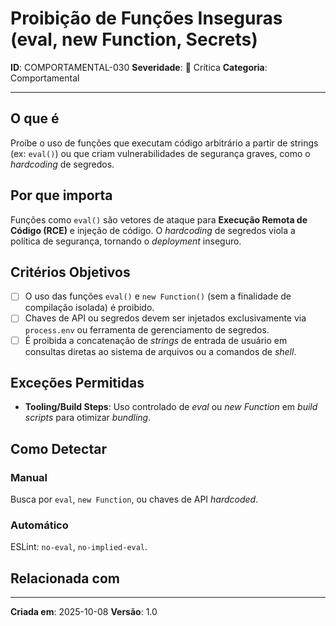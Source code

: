 # Proibição de Funções Inseguras (eval, new Function, Secrets)

**ID**: COMPORTAMENTAL-030
**Severidade**: 🔴 Crítica
**Categoria**: Comportamental

---

## O que é

Proíbe o uso de funções que executam código arbitrário a partir de strings (ex: `eval()`) ou que criam vulnerabilidades de segurança graves, como o *hardcoding* de segredos.

## Por que importa

Funções como `eval()` são vetores de ataque para **Execução Remota de Código (RCE)** e injeção de código. O *hardcoding* de segredos viola a política de segurança, tornando o *deployment* inseguro.

## Critérios Objetivos

- [ ] O uso das funções `eval()` e `new Function()` (sem a finalidade de compilação isolada) é proibido.
- [ ] Chaves de API ou segredos devem ser injetados exclusivamente via `process.env` ou ferramenta de gerenciamento de segredos.
- [ ] É proibida a concatenação de *strings* de entrada de usuário em consultas diretas ao sistema de arquivos ou a comandos de *shell*.

## Exceções Permitidas

- **Tooling/Build Steps**: Uso controlado de *eval* ou *new Function* em *build scripts* para otimizar *bundling*.

## Como Detectar

### Manual

Busca por `eval`, `new Function`, ou chaves de API *hardcoded*.

### Automático

ESLint: `no-eval`, `no-implied-eval`.

## Relacionada com


---

**Criada em**: 2025-10-08
**Versão**: 1.0

